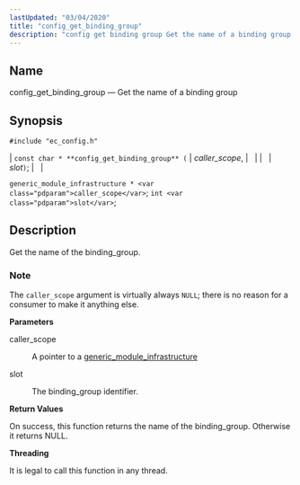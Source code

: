 ```yaml
---
lastUpdated: "03/04/2020"
title: "config_get_binding_group"
description: "config get binding group Get the name of a binding group const char config get binding group caller scope slot generic module infrastructure caller scope int slot Get the name of the binding group The caller scope argument is virtually always NULL there is no reason for a consumer to..."
---
```


<a name="apis.config_get_binding_group"></a> 
## Name

config_get_binding_group — Get the name of a binding group

## Synopsis

`#include "ec_config.h"`

| `const char * **config_get_binding_group** (` | <var class="pdparam">caller_scope</var>, |   |
|   | <var class="pdparam">slot</var>`)`; |   |

`generic_module_infrastructure * <var class="pdparam">caller_scope</var>`;
`int <var class="pdparam">slot</var>`;<a name="idp48819136"></a> 
## Description

Get the name of the binding_group.

### Note

The `caller_scope` argument is virtually always `NULL`; there is no reason for a consumer to make it anything else.

**<a name="idp48822224"></a> Parameters**

<dl class="variablelist">

<dt>caller_scope</dt>

<dd>

A pointer to a [generic_module_infrastructure](/momentum/3/3-api/structs-generic-module-infrastructure)

</dd>

<dt>slot</dt>

<dd>

The binding_group identifier.

</dd>

</dl>

**<a name="idp48827552"></a> Return Values**

On success, this function returns the name of the binding_group. Otherwise it returns NULL.

**<a name="idp48828544"></a> Threading**

It is legal to call this function in any thread.